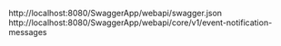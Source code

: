 http://localhost:8080/SwaggerApp/webapi/swagger.json
http://localhost:8080/SwaggerApp/webapi/core/v1/event-notification-messages